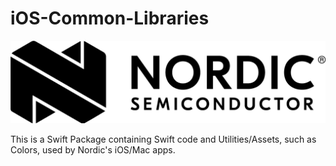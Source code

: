 # iOS-Common-Libraries
![Nordic Logo](https://github.com/NordicPlayground/IOS-Common-Libraries/blob/master/Logo_Solid_Black_H.png)

This is a Swift Package containing Swift code and Utilities/Assets, such as Colors, used by Nordic's iOS/Mac apps.

